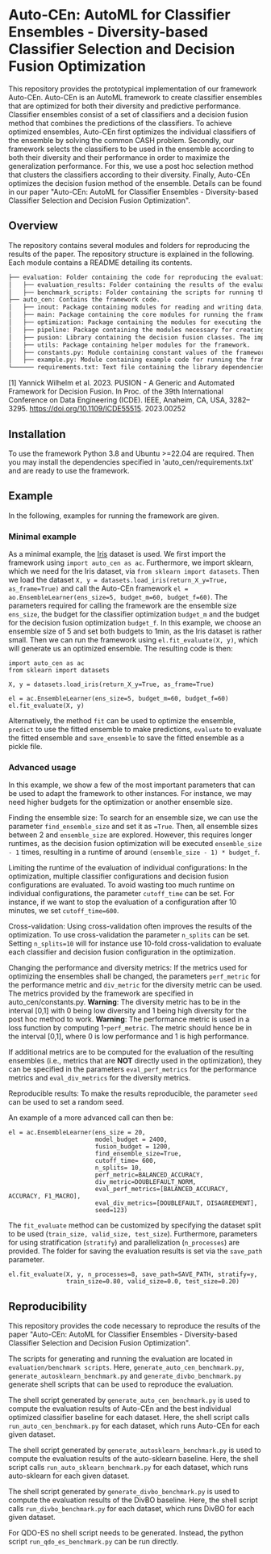 # Auto-CEn: AutoML for Classifier Ensembles - Diversity-based Classifier Selection and Decision Fusion Optimization 

This repository provides the prototypical implementation of our framework Auto-CEn.
Auto-CEn is an AutoML framework to create classifier ensembles that are optimized for both their diversity and predictive performance.
Classifier ensembles consist of a set of classifiers and a decision fusion
method that combines the predictions of the classifiers.
To achieve optimized ensembles, Auto-CEn first optimizes the individual classifiers of the ensemble by solving the common CASH problem.
Secondly, our framework selects the classifiers to be used in the ensemble according to both their diversity and their performance in order to maximize the generalization performance.
For this, we use a post hoc selection method that clusters the classifiers according to their diversity.
Finally, Auto-CEn optimizes the decision fusion method of the ensemble.
Details can be found in our paper "Auto-CEn: AutoML for Classifier Ensembles - Diversity-based Classifier Selection and Decision Fusion Optimization".

## Overview
The repository contains several modules and folders for reproducing the results of the paper.
The repository structure is explained in the following. Each module contains a README detailing its contents.

```md
├── evaluation: Folder containing the code for reproducing the evaluation results.
│   ├── evaluation_results: Folder containing the results of the evaluation runs.
│   ├── benchmark_scripts: Folder containing the scripts for running the evaluation.
├── auto_cen: Contains the framework code.
│   ├── inout: Package containing modules for reading and writing data, as well as generating evaluation results.
│   ├── main: Package containing the core modules for running the framework, i.e. storing the data, constructing the configuration space and running the ensemble optimization.
│   ├── optimization: Package containing the modules for executing the CASH optimization and the data structure for storing algorithm configurations
│   ├── pipeline: Package containing the modules necessary for creating the AutoML and ensemble pipeline, i.e. the classification and decision fusion algorithms, the post hoc selection of classifiers, and the evaluation of the configurations.
│   ├── pusion: Library containing the decision fusion classes. The implementation is taken from the paper by Wilhelm et al. [1].
│   ├── utils: Package containing helper modules for the framework.
│   ├── constants.py: Module containing constant values of the framework.
│   ├── example.py: Module containing example code for running the framework.
└────── requirements.txt: Text file containing the library dependencies.
```

[1] Yannick Wilhelm et al. 2023. PUSION - A Generic and Automated Framework for
Decision Fusion. In Proc. of the 39th International Conference on Data Engineering
(ICDE). IEEE, Anaheim, CA, USA, 3282–3295. https://doi.org/10.1109/ICDE55515.
2023.00252

## Installation
To use the framework Python 3.8 and Ubuntu >=22.04 are required.
Then you may install the dependencies specified in 'auto_cen/requirements.txt' and are ready to use the framework.

## Example
In the following, examples for running the framework are given.

### Minimal example
As a minimal example, the [Iris](https://archive.ics.uci.edu/dataset/53/iris) dataset is used.
We first import the framework using `import auto_cen as ac`.
Furthermore, we import sklearn, which we need for the Iris dataset, via `from sklearn import datasets`.
Then we load the dataset `X, y = datasets.load_iris(return_X_y=True, as_frame=True)` and call the Auto-CEn framework `el = ao.EnsembleLearner(ens_size=5, budget_m=60, budget_f=60)`.
The parameters required for calling the framework are the ensemble size `ens_size`, the budget for the classifier optimization `budget_m` and the budget for the decision fusion optimization `budget_f`.
In this example, we choose an ensemble size of 5 and set both budgets to 1min, as the Iris dataset is rather small.
Then we can run the framework using `el.fit_evaluate(X, y)`, which will generate us an optimized ensemble.
The resulting code is then:

	import auto_cen as ac
	from sklearn import datasets

	X, y = datasets.load_iris(return_X_y=True, as_frame=True)

	el = ac.EnsembleLearner(ens_size=5, budget_m=60, budget_f=60)
	el.fit_evaluate(X, y)

Alternatively, the method `fit` can be used to optimize the ensemble, `predict` to use the fitted ensemble to make predictions, `evaluate` to evaluate the fitted ensemble and `save_ensemble` to save the fitted ensemble as a pickle file.

### Advanced usage
In this example, we show a few of the most important parameters that can be used to adapt the framework to other instances.
For instance, we may need higher budgets for the optimization or another ensemble size.

Finding the ensemble size: To search for an ensemble size, we can use the parameter `find_ensemble_size` and set it as `=True`.
Then, all ensemble sizes between 2 and `ensemble_size` are explored.
However, this requires longer runtimes, as the decision fusion optimization will be executed `ensemble_size - 1` times, resulting in a runtime of around `(ensemble_size - 1) * budget_f`.

Limiting the runtime of the evaluation of individual configurations: 
In the optimization, multiple classifier configurations and decision fusion configurations are evaluated. 
To avoid wasting too much runtime on individual configurations, the parameter `cutoff_time` can be set. 
For instance, if we want to stop the evaluation of a configuration after 10 minutes, we set `cutoff_time=600`.

Cross-validation: Using cross-validation often improves the results of the optimization. 
To use cross-validation the parameter `n_splits` can be set. 
Setting `n_splits=10` will for instance use 10-fold cross-validation to evaluate each classifier and decision fusion configuration in the optimization.

Changing the performance and diversity metrics: 
If the metrics used for optimizing the ensembles shall be changed, the parameters `perf_metric` for the performance metric and `div_metric` for the diversity metric can be used.
The metrics provided by the framework are specified in auto_cen/constants.py.
**Warning**: The diversity metric has to be in the interval [0,1] with 0 being low diversity and 1 being high diversity for the post hoc method to work.
**Warning**: The performance metric is used in a loss function by computing 1-`perf_metric`. 
The metric should hence be in the interval [0,1], where 0 is low performance and 1 is high performance.

If additional metrics are to be computed for the evaluation of the resulting ensembles (i.e., metrics that are **NOT** directly used in the optimization), they can be specified in the parameters `eval_perf_metrics` for the performance metrics and `eval_div_metrics` for the diversity metrics.

Reproducible results: To make the results reproducible, the parameter `seed` can be used to set a random seed.

An example of a more advanced call can then be:

    el = ac.EnsembleLearner(ens_size = 20, 
                            model_budget = 2400, 
                            fusion_budget = 1200,
                            find_ensemble_size=True,
                            cutoff_time= 600,
                            n_splits= 10,
                            perf_metric=BALANCED_ACCURACY,
                            div_metric=DOUBLEFAULT_NORM,
                            eval_perf_metrics=[BALANCED_ACCURACY, ACCURACY, F1_MACRO],
                            eval_div_metrics=[DOUBLEFAULT, DISAGREEMENT],
                            seed=123)


The `fit_evaluate` method can be customized by specifying the dataset split to be used (`train_size, valid_size, test_size`).
Furthermore, parameters for using stratification (`stratify`) and parallelization (`n_processes`) are provided.
The folder for saving the evaluation results is set via the `save_path` parameter.

    el.fit_evaluate(X, y, n_processes=8, save_path=SAVE_PATH, stratify=y,
                    train_size=0.80, valid_size=0.0, test_size=0.20)


## Reproducibility
This repository provides the code necessary to reproduce the results of the paper "Auto-CEn: AutoML for Classifier Ensembles - Diversity-based Classifier Selection and Decision Fusion Optimization".

The scripts for generating and running the evaluation are located in `evaluation/benchmark scripts`.
Here, `generate_auto_cen_benchmark.py`, `generate_autosklearn_benchmark.py` and `generate_divbo_benchmark.py` generate shell scripts that can be used to reproduce the evaluation.

The shell script generated by `generate_auto_cen_benchmark.py` is used to compute the evaluation results of Auto-CEn and the best individual optimized classifier baseline for each dataset.
Here, the shell script calls `run_auto_cen_benchmark.py` for each dataset, which runs Auto-CEn for each given dataset.

The shell script generated by `generate_autosklearn_benchmark.py` is used to compute the evaluation results of the auto-sklearn baseline.
Here, the shell script calls `run_auto_sklearn_benchmark.py` for each dataset, which runs auto-sklearn for each given dataset.

The shell script generated by `generate_divbo_benchmark.py` is used to compute the evaluation results of the DivBO baseline.
Here, the shell script calls `run_divbo_benchmark.py` for each dataset, which runs DivBO for each given dataset.

For QDO-ES no shell script needs to be generated.
Instead, the python script `run_qdo_es_benchmark.py` can be run directly.
